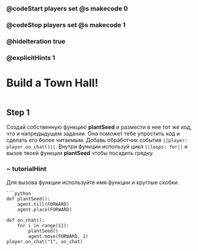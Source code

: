 ### @codeStart players set @s makecode 0
### @codeStop players set @s makecode 1

### @hideIteration true 
### @explicitHints 1


# Build a Town Hall!

```python
```

## Step 1
Создай собственную функцию **plantSeed** и размести в нее тот же код, что и напредыдущем задании. Она поможет тебе упростить код и сделать его более читаемым. Добавь обработчик события ``||player: player.on_chat()||``. Внутри функции используй цикл  ``||loops: for||`` и вызов твоей функции **plantSeed** чтобы посадить грядку.

### ~ tutorialHint
Для вызова функции используйте имя функции и круглые скобки.



```ghost
```python
def plantSeed():
    agent.till(FORWARD)
    agent.place(FORWARD)

def on_chat():
    for i in range(11):
        plantSeed()
        agent.move(FORWARD, 1)
player.on_chat("1", on_chat)
```
